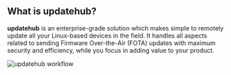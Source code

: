 ## What is updatehub?

**updatehub** is an enterprise-grade solution which makes simple to remotely update all your Linux-based devices in the field. It handles all aspects related to sending Firmware Over-the-Air (FOTA) updates with maximum security and efficiency, while you focus in adding value to your product.

<img class="borderless" alt="updatehub workflow" src="/img/workflow.png">
